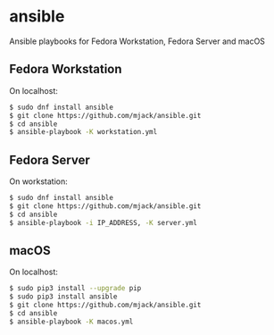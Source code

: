 # ansible
Ansible playbooks for Fedora Workstation, Fedora Server and macOS

## Fedora Workstation

On localhost:
``` bash
$ sudo dnf install ansible
$ git clone https://github.com/mjack/ansible.git
$ cd ansible
$ ansible-playbook -K workstation.yml
```

## Fedora Server

On workstation:
``` bash
$ sudo dnf install ansible
$ git clone https://github.com/mjack/ansible.git
$ cd ansible
$ ansible-playbook -i IP_ADDRESS, -K server.yml
```
## macOS

On localhost:
``` bash
$ sudo pip3 install --upgrade pip
$ sudo pip3 install ansible
$ git clone https://github.com/mjack/ansible.git
$ cd ansible
$ ansible-playbook -K macos.yml
```
